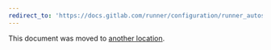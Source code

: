 ```yaml
---
redirect_to: 'https://docs.gitlab.com/runner/configuration/runner_autoscale_aws/index.html'
---
```


This document was moved to [another location](https://docs.gitlab.com/runner/configuration/runner_autoscale_aws/index.html).
